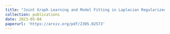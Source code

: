 ```yaml
---
title: "Joint Graph Learning and Model Fitting in Laplacian Regularized Stratified Models"
collection: publications
date: 2023-05-04
paperurl: 'https://arxiv.org/pdf/2305.02573'
---
```

